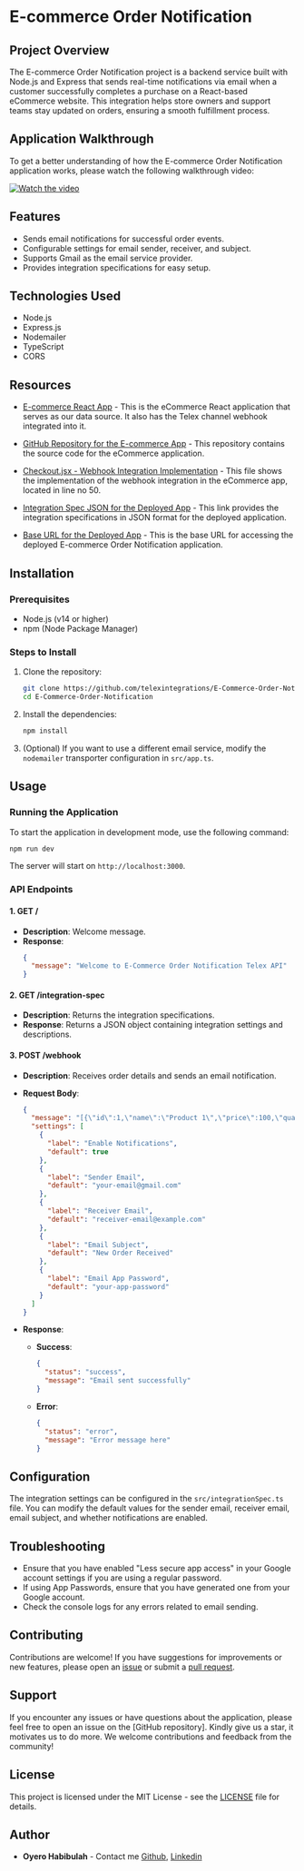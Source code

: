 # E-commerce Order Notification

## Project Overview

The E-commerce Order Notification project is a backend service built with Node.js and Express that sends real-time notifications via email when a customer successfully completes a purchase on a React-based eCommerce website. This integration helps store owners and support teams stay updated on orders, ensuring a smooth fulfillment process.

## Application Walkthrough

To get a better understanding of how the E-commerce Order Notification application works, please watch the following walkthrough video:

[![Watch the video](https://i.imgur.com/bVS6aXg.jpeg)](https://www.loom.com/share/37508e90208741eba67a6044f13f6402)

## Features

- Sends email notifications for successful order events.
- Configurable settings for email sender, receiver, and subject.
- Supports Gmail as the email service provider.
- Provides integration specifications for easy setup.

## Technologies Used

- Node.js
- Express.js
- Nodemailer
- TypeScript
- CORS

## Resources

- [E-commerce React App](https://habib-hng-stage-2.netlify.app/) - This is the eCommerce React application that serves as our data source. It also has the Telex channel webhook integrated into it.
- [GitHub Repository for the E-commerce App](https://github.com/oyerohabib/hng-stage-2) - This repository contains the source code for the eCommerce application.

- [Checkout.jsx - Webhook Integration Implementation](https://github.com/oyerohabib/hng-stage-2/blob/main/src/Pages/Checkout.jsx) - This file shows the implementation of the webhook integration in the eCommerce app, located in line no 50.

- [Integration Spec JSON for the Deployed App](https://e-commerce-order-notification.onrender.com/integration-spec) - This link provides the integration specifications in JSON format for the deployed application.

- [Base URL for the Deployed App](https://e-commerce-order-notification.onrender.com/) - This is the base URL for accessing the deployed E-commerce Order Notification application.

## Installation

### Prerequisites

- Node.js (v14 or higher)
- npm (Node Package Manager)

### Steps to Install

1. Clone the repository:

   ```bash
   git clone https://github.com/telexintegrations/E-Commerce-Order-Notification.git
   cd E-Commerce-Order-Notification
   ```

2. Install the dependencies:

   ```bash
   npm install
   ```

3. (Optional) If you want to use a different email service, modify the `nodemailer` transporter configuration in `src/app.ts`.

## Usage

### Running the Application

To start the application in development mode, use the following command:

```bash
npm run dev
```

The server will start on `http://localhost:3000`.

### API Endpoints

#### 1. **GET /**

- **Description**: Welcome message.
- **Response**:
  ```json
  {
    "message": "Welcome to E-Commerce Order Notification Telex API"
  }
  ```

#### 2. **GET /integration-spec**

- **Description**: Returns the integration specifications.
- **Response**: Returns a JSON object containing integration settings and descriptions.

#### 3. **POST /webhook**

- **Description**: Receives order details and sends an email notification.
- **Request Body**:

  ```json
  {
    "message": "[{\"id\":1,\"name\":\"Product 1\",\"price\":100,\"quantity\":2},{\"id\":2,\"name\":\"Product 2\",\"price\":200,\"quantity\":1}]",
    "settings": [
      {
        "label": "Enable Notifications",
        "default": true
      },
      {
        "label": "Sender Email",
        "default": "your-email@gmail.com"
      },
      {
        "label": "Receiver Email",
        "default": "receiver-email@example.com"
      },
      {
        "label": "Email Subject",
        "default": "New Order Received"
      },
      {
        "label": "Email App Password",
        "default": "your-app-password"
      }
    ]
  }
  ```

- **Response**:
  - **Success**:
    ```json
    {
      "status": "success",
      "message": "Email sent successfully"
    }
    ```
  - **Error**:
    ```json
    {
      "status": "error",
      "message": "Error message here"
    }
    ```

## Configuration

The integration settings can be configured in the `src/integrationSpec.ts` file. You can modify the default values for the sender email, receiver email, email subject, and whether notifications are enabled.

## Troubleshooting

- Ensure that you have enabled "Less secure app access" in your Google account settings if you are using a regular password.
- If using App Passwords, ensure that you have generated one from your Google account.
- Check the console logs for any errors related to email sending.

## Contributing

Contributions are welcome! If you have suggestions for improvements or new features, please open an [issue](https://github.com/telexintegrations/E-Commerce-Order-Notification/issues) or submit a [pull request](https://github.com/telexintegrations/E-Commerce-Order-Notification/pulls).

## Support

If you encounter any issues or have questions about the application, please feel free to open an issue on the [GitHub repository]. Kindly give us a star, it motivates us to do more. We welcome contributions and feedback from the community!

## License

This project is licensed under the MIT License - see the [LICENSE](LICENSE) file for details.

## Author

- **Oyero Habibulah** - Contact me [Github](https://github.com/oyerohabib/), [Linkedin](https://www.linkedin.com/in/oyerohabib/)
